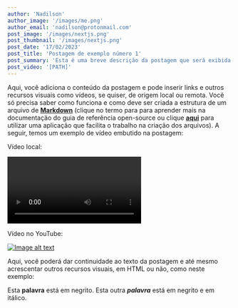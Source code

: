 ```yaml
---
author: 'Nadilson'
author_image: '/images/me.png'
author_email: 'nadilson@protonmail.com'
post_image: '/images/nextjs.png'
post_thumbnail: '/images/nextjs.png'
post_date: '17/02/2023'
post_title: 'Postagem de exemplo número 1'
post_summary: 'Esta é uma breve descrição da postagem que será exibida ao usuário'
post_video: '[PATH]'
---
```


Aqui, você adiciona o conteúdo da postagem e pode inserir links e outros recursos visuais como vídeos, se quiser, de origem local ou remota. Você só precisa saber como funciona e como deve ser criada a estrutura de um arquivo de **[Markdown](https://www.markdownguide.org/getting-started/)** (clique no termo para para aprender mais na documentação do guia de referência open-source ou clique **[aqui](https://markdownmonster.west-wind.com/)** para utilizar uma aplicação que facilita o trabalho na criação dos arquivos). A seguir, temos um exemplo de vídeo embutido na postagem:

Vídeo local:

 <video controls class="relative z-10 w-auto min-w-full min-h-full max-w-none aspect-auto">
    <source src="LOCAL_DO_VIDEO_AQUI" type="video/mp4" />
    Seu navegador não suporta a exibição de vídeos.
</video>

Vídeo no YouTube:

[![Image alt text](https://img.youtube.com/vi/vZaldeUg6D0/0.jpg)](https://www.youtube.com/watch?v=vZaldeUg6D0)


Aqui, você poderá dar continuidade ao texto da postagem e até mesmo acrescentar outros recursos visuais, em HTML ou não, como neste exemplo:

Esta **palavra** está em negrito. Esta outra <em>**palavra**</em> está em negrito e em itálico.